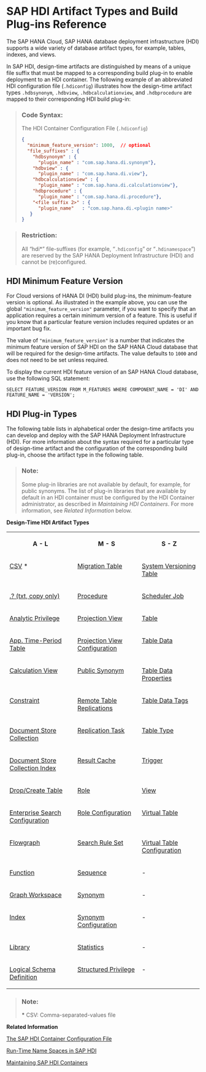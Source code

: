 <!-- loio9789224788a34d93a86080cab993575c -->

# SAP HDI Artifact Types and Build Plug-ins Reference

The SAP HANA Cloud, SAP HANA database deployment infrastructure \(HDI\) supports a wide variety of database artifact types, for example, tables, indexes, and views.



In SAP HDI, design-time artifacts are distinguished by means of a unique file suffix that must be mapped to a corresponding build plug-in to enable deployment to an HDI container. The following example of an abbreviated HDI configuration file \(`.hdiconfig`\) illustrates how the design-time artifact types `.hdbsynonym`, `.hdbview`, `.hdbcalculationview`, and `.hdbprocedure` are mapped to their corresponding HDI build plug-in:

> ### Code Syntax:  
> The HDI Container Configuration File \(`.hdiconfig`\)
> 
> ```json
> {
>   "minimum_feature_version": 1000,  // optional
>   "file_suffixes" : {
>     "hdbsynonym" : { 
>       "plugin_name" : "com.sap.hana.di.synonym"},
>     "hdbview" : { 
>       "plugin_name" : "com.sap.hana.di.view"}, 
>     "hdbcalculationview" : { 
>       "plugin_name" : "com.sap.hana.di.calculationview"},
>     "hdbprocedure" : { 
>       "plugin_name" : "com.sap.hana.di.procedure"},
>     "<file suffix 2>" : {
>       "plugin_name"   : "com.sap.hana.di.<plugin name>"
>    }
> }
> ```

> ### Restriction:  
> All “hdi\*” file-suffixes \(for example, “`.hdiconfig`” or “`.hdinamespace`”\) are reserved by the SAP HANA Deployment Infrastructure \(HDI\) and cannot be \(re\)configured.



<a name="loio9789224788a34d93a86080cab993575c__section_vnz_glc_yfb"/>

## HDI Minimum Feature Version

For Cloud versions of HANA DI \(HDI\) build plug-ins, the minimum-feature version is optional. As illustrated in the example above, you can use the global `"minimum_feature_version"` parameter, if you want to specify that an application requires a certain minimum version of a feature. This is useful if you know that a particular feature version includes required updates or an important bug fix.

The value of `"minimum_feature_version"` is a number that indicates the minimum feature version of SAP HDI on the SAP HANA Cloud database that will be required for the design-time artifacts. The value defaults to `1000` and does not need to be set unless required.

To display the current HDI feature version of an SAP HANA Cloud database, use the following SQL statement:

```
SELECT FEATURE_VERSION FROM M_FEATURES WHERE COMPONENT_NAME = 'DI' AND FEATURE_NAME = 'VERSION';
```



<a name="loio9789224788a34d93a86080cab993575c__section_own_dlc_yfb"/>

## HDI Plug-in Types

The following table lists in alphabetical order the design-time artifacts you can develop and deploy with the SAP HANA Deployment Infrastructure \(HDI\). For more information about the syntax required for a particular type of design-time artifact and the configuration of the corresponding build plug-in, choose the artifact type in the following table.

> ### Note:  
> Some plug-in libraries are not available by default, for example, for public synonyms. The list of plug-in libraries that are available by default in an HDI container must be configured by the HDI Container administrator, as described in *Maintaining HDI Containers*. For more information, see *Related Information* below.

**Design-Time HDI Artifact Types**


<table>
<tr>
<th valign="top">

A - L

</th>
<th valign="top">

M - S

</th>
<th valign="top">

S - Z

</th>
</tr>
<tr>
<td valign="top">

[CSV](table-data-hdbtabledata-35c4dd8.md) \*

</td>
<td valign="top">

[Migration Table](migration-tables-hdbmigrationtable-52d1f5a.md) 

</td>
<td valign="top">

[System Versioning Table](system-versioning-tables-hdbsystemversioning-5794b34.md) 

</td>
</tr>
<tr>
<td valign="top">

[.? \(txt, copy only\)](copy-only-txt-64459f1.md) 

</td>
<td valign="top">

[Procedure](procedures-hdbprocedure-93de88b.md) 

</td>
<td valign="top">

[Scheduler Job](scheduler-jobs-hdbschedulerjob-f92e31d.md) 

</td>
</tr>
<tr>
<td valign="top">

[Analytic Privilege](analytic-privileges-hdbanalyticprivilege-2d30563.md) 

</td>
<td valign="top">

[Projection View](projection-views-hdbprojectionview-and-hdbprojectionviewconfig-d8a3392.md) 

</td>
<td valign="top">

[Table](tables-hdbtable-and-hdbdropcreatetable-453d48e.md) 

</td>
</tr>
<tr>
<td valign="top">

[App. Time-Period Table](application-time-period-tables-hdbapplicationtime-73c7b80.md) 

</td>
<td valign="top">

[Projection View Configuration](projection-views-hdbprojectionview-and-hdbprojectionviewconfig-d8a3392.md) 

</td>
<td valign="top">

[Table Data](table-data-hdbtabledata-35c4dd8.md) 

</td>
</tr>
<tr>
<td valign="top">

[Calculation View](calculation-views-hdbcalculationview-3db2a35.md) 

</td>
<td valign="top">

[Public Synonym](public-synonyms-hdbpublicsynonym-d131415.md) 

</td>
<td valign="top">

[Table Data Properties](table-data-properties-properties-f4da218.md) 

</td>
</tr>
<tr>
<td valign="top">

[Constraint](constraints-hdbconstraint-bda5470.md) 

</td>
<td valign="top">

[Remote Table Replications](remote-table-replications-hdbremotetablereplica-f1dae33.md) 

</td>
<td valign="top">

[Table Data Tags](table-data-properties-properties-f4da218.md) 

</td>
</tr>
<tr>
<td valign="top">

[Document Store Collection](document-store-collections-hdbcollection-fe16b63.md) 

</td>
<td valign="top">

[Replication Task](replication-tasks-hdbreptask-0194ba9.md) 

</td>
<td valign="top">

[Table Type](table-types-hdbtabletype-83275bd.md) 

</td>
</tr>
<tr>
<td valign="top">

[Document Store Collection Index](document-store-collection-indexes-hdbcollectionindex-b4b1b5c.md) 

</td>
<td valign="top">

[Result Cache](result-caches-hdbresultcache-a3e2b70.md) 

</td>
<td valign="top">

[Trigger](triggers-hdbtrigger-bbd06f5.md) 

</td>
</tr>
<tr>
<td valign="top">

[Drop/Create Table](tables-hdbtable-and-hdbdropcreatetable-453d48e.md) 

</td>
<td valign="top">

[Role](roles-hdbrole-and-hdbroleconfig-625d773.md) 

</td>
<td valign="top">

[View](sql-views-hdbview-2bf9a6f.md) 

</td>
</tr>
<tr>
<td valign="top">

[Enterprise Search Configuration](enterprise-search-configurations-hdbeshconfig-eb019bb.md) 

</td>
<td valign="top">

[Role Configuration](roles-hdbrole-and-hdbroleconfig-625d773.md) 

</td>
<td valign="top">

[Virtual Table](virtual-tables-hdbvirtualtable-and-hdbvirtualtableconfig-0819114.md) 

</td>
</tr>
<tr>
<td valign="top">

[Flowgraph](flowgraphs-hdbflowgraph-6d4fc4a.md) 

</td>
<td valign="top">

[Search Rule Set](search-rule-sets-hdbsearchruleset-e9d52ba.md) 

</td>
<td valign="top">

[Virtual Table Configuration](virtual-tables-hdbvirtualtable-and-hdbvirtualtableconfig-0819114.md) 

</td>
</tr>
<tr>
<td valign="top">

[Function](functions-hdbfunction-cbf1369.md) 

</td>
<td valign="top">

[Sequence](sequences-hdbsequence-b295c2e.md) 

</td>
<td valign="top">

\-

</td>
</tr>
<tr>
<td valign="top">

[Graph Workspace](graph-workspaces-hdbgraphworkspace-ff89373.md) 

</td>
<td valign="top">

[Synonym](synonyms-hdbsynonym-and-hdbsynonymconfig-aad1653.md) 

</td>
<td valign="top">

\-

</td>
</tr>
<tr>
<td valign="top">

[Index](indexes-hdbindex-58fdf2d.md) 

</td>
<td valign="top">

[Synonym Configuration](synonyms-hdbsynonym-and-hdbsynonymconfig-aad1653.md) 

</td>
<td valign="top">

\-

</td>
</tr>
<tr>
<td valign="top">

[Library](libraries-hdblibrary-7475cf4.md) 

</td>
<td valign="top">

[Statistics](statistics-hdbstatistics-435423d.md) 

</td>
<td valign="top">

\-

</td>
</tr>
<tr>
<td valign="top">

[Logical Schema Definition](logical-schemas-hdblogicalschema-and-hdblogicalschemaconfig-fa9cda8.md) 

</td>
<td valign="top">

[Structured Privilege](structured-privileges-hdbstructuredprivilege-c3827df.md) 

</td>
<td valign="top">

\-

</td>
</tr>
</table>

> ### Note:  
> **\*** CSV: Comma-separated-values file

**Related Information**  


[The SAP HDI Container Configuration File](../20-HDI-Cloud-Content-Development/the-sap-hdi-container-configuration-file-6400400.md "Bind design-time file types to the corresponding build plug-in required in the SAP HANA Deployment Infrastructure (HDI).")

[Run-Time Name Spaces in SAP HDI](../20-HDI-Cloud-Content-Development/run-time-name-spaces-in-sap-hdi-a53bf96.md "SAP HDI defines a strict separation between the naming of run-time objects and the organization of design-time files.")

[Maintaining SAP HDI Containers](../10-HDI-Cloud-Administration/15-HDI-Cloud-Admin-Maintain-Containers/maintaining-sap-hdi-containers-bcd6e27.md "An HDI container administrator configures and controls access to a SAP HDI container.")


